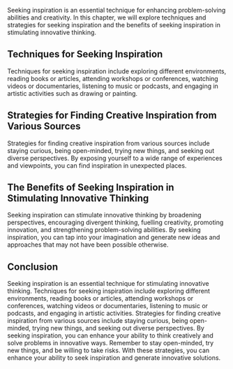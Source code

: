 
Seeking inspiration is an essential technique for enhancing problem-solving abilities and creativity. In this chapter, we will explore techniques and strategies for seeking inspiration and the benefits of seeking inspiration in stimulating innovative thinking.

Techniques for Seeking Inspiration
----------------------------------

Techniques for seeking inspiration include exploring different environments, reading books or articles, attending workshops or conferences, watching videos or documentaries, listening to music or podcasts, and engaging in artistic activities such as drawing or painting.

Strategies for Finding Creative Inspiration from Various Sources
----------------------------------------------------------------

Strategies for finding creative inspiration from various sources include staying curious, being open-minded, trying new things, and seeking out diverse perspectives. By exposing yourself to a wide range of experiences and viewpoints, you can find inspiration in unexpected places.

The Benefits of Seeking Inspiration in Stimulating Innovative Thinking
----------------------------------------------------------------------

Seeking inspiration can stimulate innovative thinking by broadening perspectives, encouraging divergent thinking, fuelling creativity, promoting innovation, and strengthening problem-solving abilities. By seeking inspiration, you can tap into your imagination and generate new ideas and approaches that may not have been possible otherwise.

Conclusion
----------

Seeking inspiration is an essential technique for stimulating innovative thinking. Techniques for seeking inspiration include exploring different environments, reading books or articles, attending workshops or conferences, watching videos or documentaries, listening to music or podcasts, and engaging in artistic activities. Strategies for finding creative inspiration from various sources include staying curious, being open-minded, trying new things, and seeking out diverse perspectives. By seeking inspiration, you can enhance your ability to think creatively and solve problems in innovative ways. Remember to stay open-minded, try new things, and be willing to take risks. With these strategies, you can enhance your ability to seek inspiration and generate innovative solutions.
